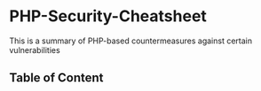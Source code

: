 # PHP-Security-Cheatsheet
This is a summary of PHP-based countermeasures against certain vulnerabilities

## Table of Content
